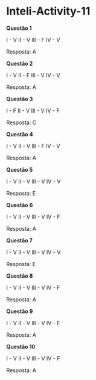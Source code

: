 # Inteli-Activity-11

**Questão 1**

I - V
II - V 
III - F
IV - V

Resposta: A

**Questão 2**

I - V
II - F
III - V
IV - V

Resposta: A

**Questão 3**

I - F
II - V
III - V
IV - F

Resposta: C

**Questão 4**

I - V
II -  V
III - F
IV - V

Resposta: A

**Questão 5**

I - V
II - V
III - V
IV - V

Resposta: E

**Questão 6**

I - V
II - V
III - V
IV - F

Resposta: A

**Questão 7**

I - V
II -  V
III - V
IV - V

Resposta: E

**Questão 8**

I - V
II - V
III - V
IV - F

Resposta: A

**Questão 9**

I - V
II - V
III - V
IV - F

Resposta: A

**Questão 10**

I - V
II - V
III - V
IV - F

Resposta: A
